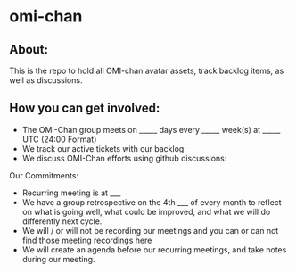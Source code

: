 # omi-chan
## About: 
This is the repo to hold all OMI-chan avatar assets, track backlog items, as well as discussions.

## How you can get involved: 
- The OMI-Chan group meets on _____ days every _____ week(s) at _____ UTC (24:00 Format) 
- We track our active tickets with our backlog: 
- We discuss OMI-Chan efforts using github discussions: 

Our Commitments: 
- Recurring meeting is at ___ 
- We have a group retrospective on the 4th ___ of every month to reflect on what is going well, what could be improved, and what we will do differently next cycle. 
- We will / or will not be recording our meetings and you can or can not find those meeting recordings here
- We will create an agenda before our recurring meetings, and take notes during our meeting. 
